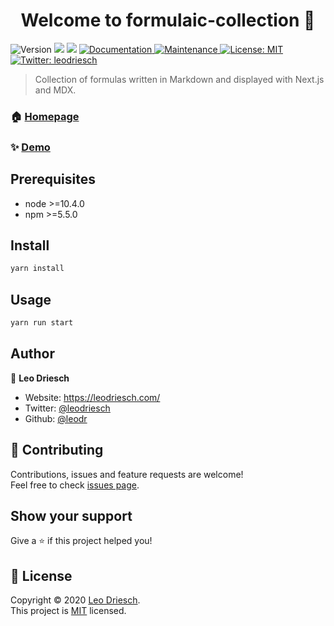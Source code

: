 <h1 align="center">Welcome to formulaic-collection 👋</h1>
<p>
  <img alt="Version" src="https://img.shields.io/badge/version-1.0.0-blue.svg?cacheSeconds=2592000" />
  <img src="https://img.shields.io/badge/node-%3E%3D10.4.0-blue.svg" />
  <img src="https://img.shields.io/badge/npm-%3E%3D5.5.0-blue.svg" />
  <a href="https://github.com/leodr/formulaic-collection#readme" target="_blank">
    <img alt="Documentation" src="https://img.shields.io/badge/documentation-yes-brightgreen.svg" />
  </a>
  <a href="https://github.com/leodr/formulaic-collection/graphs/commit-activity" target="_blank">
    <img alt="Maintenance" src="https://img.shields.io/badge/Maintained%3F-yes-green.svg" />
  </a>
  <a href="https://github.com/leodr/formulaic-collection/blob/master/LICENSE" target="_blank">
    <img alt="License: MIT" src="https://img.shields.io/github/license/leodr/formulaic-collection" />
  </a>
  <a href="https://twitter.com/leodriesch" target="_blank">
    <img alt="Twitter: leodriesch" src="https://img.shields.io/twitter/follow/leodriesch.svg?style=social" />
  </a>
</p>

> Collection of formulas written in Markdown and displayed with Next.js and MDX.

### 🏠 [Homepage](https://github.com/leodr/formulaic-collection#readme)

### ✨ [Demo](https://formulaic-collection.vercel.app/)

## Prerequisites

- node >=10.4.0
- npm >=5.5.0

## Install

```sh
yarn install
```

## Usage

```sh
yarn run start
```

## Author

👤 **Leo Driesch**

- Website: https://leodriesch.com/
- Twitter: [@leodriesch](https://twitter.com/leodriesch)
- Github: [@leodr](https://github.com/leodr)

## 🤝 Contributing

Contributions, issues and feature requests are welcome!<br />Feel free to check [issues page](https://github.com/leodr/formulaic-collection/issues).

## Show your support

Give a ⭐️ if this project helped you!

## 📝 License

Copyright © 2020 [Leo Driesch](https://github.com/leodr).<br />
This project is [MIT](https://github.com/leodr/formulaic-collection/blob/master/LICENSE) licensed.
